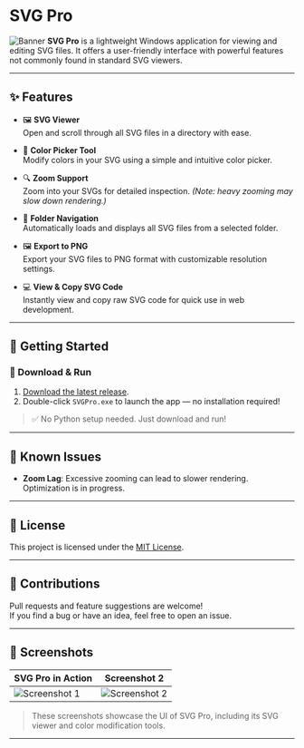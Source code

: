 # SVG Pro
![Banner](https://i.postimg.cc/rFv2yfnF/image.png)
**SVG Pro** is a lightweight Windows application for viewing and editing SVG files. It offers a user-friendly interface with powerful features not commonly found in standard SVG viewers.

---

## ✨ Features

- 🖼️ **SVG Viewer**  
  Open and scroll through all SVG files in a directory with ease.

- 🎨 **Color Picker Tool**  
  Modify colors in your SVG using a simple and intuitive color picker.

- 🔍 **Zoom Support**  
  Zoom into your SVGs for detailed inspection. *(Note: heavy zooming may slow down rendering.)*

- 📁 **Folder Navigation**  
  Automatically loads and displays all SVG files from a selected folder.

- 🖼️ **Export to PNG**  
  Export your SVG files to PNG format with customizable resolution settings.

- 💻 **View & Copy SVG Code**  
  Instantly view and copy raw SVG code for quick use in web development.

---

## 🚀 Getting Started

### 🔽 Download & Run

1. [Download the latest release](https://github.com/your-username/svg-pro/releases).
2. Double-click `SVGPro.exe` to launch the app — no installation required!

> ✅ No Python setup needed. Just download and run!

---

## 📝 Known Issues

- **Zoom Lag**: Excessive zooming can lead to slower rendering. Optimization is in progress.

---

## 📃 License

This project is licensed under the [MIT License](LICENSE).

---

## 🙌 Contributions

Pull requests and feature suggestions are welcome!  
If you find a bug or have an idea, feel free to open an issue.

---


## 📸 Screenshots

| SVG Pro in Action | Screenshot 2 |
|-------------------|------------------|
| ![Screenshot 1](https://i.postimg.cc/K8ZrT2s9/Screenshot-2025-06-29-202115.png) | ![Screenshot 2](https://i.postimg.cc/htp8b5kK/Screenshot-2025-06-29-202132.png) |

> These screenshots showcase the UI of SVG Pro, including its SVG viewer and color modification tools.


---

